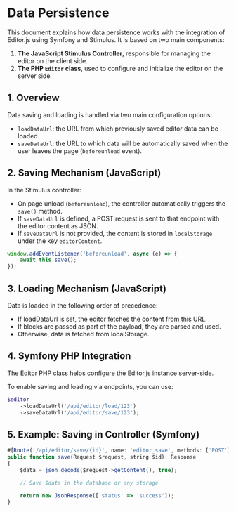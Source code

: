 # Data Persistence

This document explains how data persistence works with the integration of Editor.js using Symfony and Stimulus. It is based on two main components:

1. **The JavaScript Stimulus Controller**, responsible for managing the editor on the client side.
2. **The PHP `Editor` class**, used to configure and initialize the editor on the server side.

## 1. Overview

Data saving and loading is handled via two main configuration options:

- `loadDataUrl`: the URL from which previously saved editor data can be loaded.
- `saveDataUrl`: the URL to which data will be automatically saved when the user leaves the page (`beforeunload` event).

## 2. Saving Mechanism (JavaScript)

In the Stimulus controller:

- On page unload (`beforeunload`), the controller automatically triggers the `save()` method.
- If `saveDataUrl` is defined, a POST request is sent to that endpoint with the editor content as JSON.
- If `saveDataUrl` is not provided, the content is stored in `localStorage` under the key `editorContent`.

```js
window.addEventListener('beforeunload', async (e) => {
    await this.save();
});
```

## 3. Loading Mechanism (JavaScript)

Data is loaded in the following order of precedence:

- If loadDataUrl is set, the editor fetches the content from this URL.
- If blocks are passed as part of the payload, they are parsed and used.
- Otherwise, data is fetched from localStorage.

## 4. Symfony PHP Integration
The Editor PHP class helps configure the Editor.js instance server-side.

To enable saving and loading via endpoints, you can use:

```php
$editor
    ->loadDataUrl('/api/editor/load/123')
    ->saveDataUrl('/api/editor/save/123');
```

## 5. Example: Saving in Controller (Symfony)

```js
#[Route('/api/editor/save/{id}', name: 'editor_save', methods: ['POST'])]
public function save(Request $request, string $id): Response
{
    $data = json_decode($request->getContent(), true);

    // Save $data in the database or any storage

    return new JsonResponse(['status' => 'success']);
}
```
